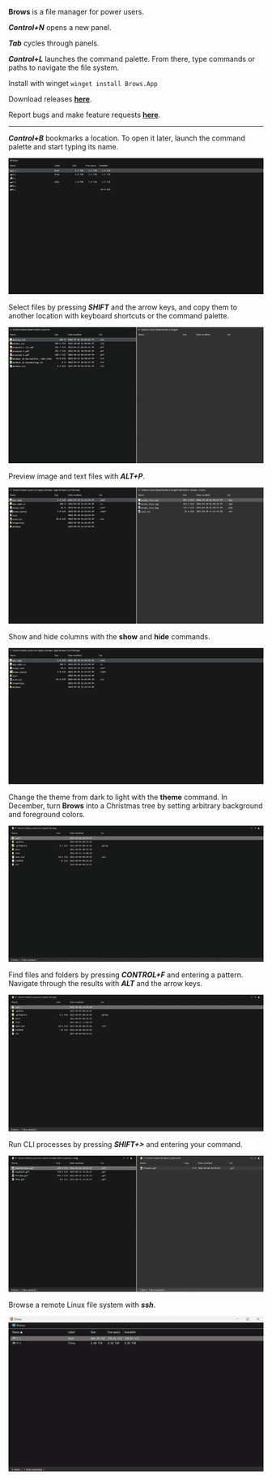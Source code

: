 **Brows** is a file manager for power users.

***Control+N*** opens a new panel.

***Tab*** cycles through panels.

***Control+L*** launches the command palette. From there, type commands or paths to navigate the file system.

Install with winget `winget install Brows.App`

Download releases **[here](https://github.com/brows-app/brows/releases)**.

Report bugs and make feature requests **[here](https://github.com/brows-app/brows/issues)**.

--------

***Control+B*** bookmarks a location. To open it later, launch the command palette and start typing its name.

![Open a bookmark](assets/img/BookmarkOpen.gif)

Select files by pressing ***SHIFT*** and the arrow keys, and copy them to another location with keyboard shortcuts or the command palette.

![Copy files](assets/img/CopyNext.gif)

Preview image and text files with ***ALT+P***.

![Preview files](assets/img/Preview.gif)

Show and hide columns with the **show** and **hide** commands.

![Show columns](assets/img/Show.gif)

Change the theme from dark to light with the **theme** command. In December, turn **Brows** into a Christmas tree by setting arbitrary background and foreground colors.

![Theme colors](assets/img/Theme.gif)

Find files and folders by pressing ***CONTROL+F*** and entering a pattern. Navigate through the results with ***ALT*** and the arrow keys.

![Find files and folders](assets/img/Find.gif)

Run CLI processes by pressing ***SHIFT+>*** and entering your command.

![Process commands](assets/img/Process.gif)

Browse a remote Linux file system with ***ssh***.

![SSH connection](assets/img/SSH.gif)
